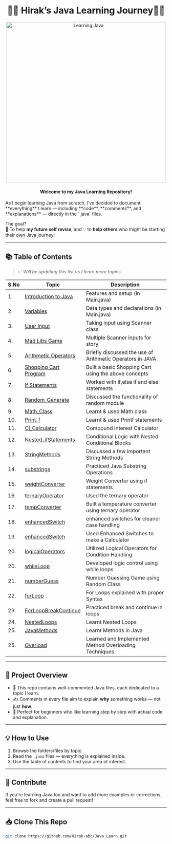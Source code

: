 <h1 align="center">🧑‍💻 Hirak’s Java Learning Journey🧑‍💻</h1>

<p align="center">
  <img src="https://media.giphy.com/media/qgQUggAC3Pfv687qPC/giphy.gif" alt="Learning Java" width="500">
</p>


<h4 align="center">Welcome to my Java Learning Repository!</h4> 
As I begin learning Java from scratch, I’ve decided to document **everything** I learn — including **code**, **comments**, and **explanations** — directly in the `.java` files.

The goal?  
📘 To help **my future self revise**, and 💡 to **help others** who might be starting their own Java journey!

---

## 📚 Table of Contents

> ✅ *Will be updating this list as I learn more topics.*

| S.No | Topic               | Description                        |
|------|---------------------|------------------------------------|
| 1.   | [Introduction to Java](#) | Features and setup (in Main.java)      |
| 2.   | [Variables](#)           | Data types and declarations  (in Main.java)      |
| 3.   | [User Input](#)          | Taking input using Scanner class  |
| 4.   | [Mad Libs Game](#)          | Multiple Scanner inputs for story  |
| 5.   | [Arithmetic Operators](#)          | Briefly discussed the use of Arithmetic Operators in JAVA  |
| 6.   | [Shopping Cart Program](#)          | Built a basic Shopping Cart using the above concepts   |
| 7.   | [If Statements](#)          | Worked with if,else if and else statements   |
| 8.   | [Random_Generate](#)          | Discussed the functionality of random module   |
| 9.   | [Math_Class](#)          | Learnt & used Math class  |
| 10.   | [Print_f](#)          | Learnt & used Printf statements  |
| 11.   | [CI_Calculator](#)          | Compound Interest Calculator  |
| 12.   | [Nested_ifStatements](#)          | Conditional Logic with Nested Conditional Blocks  |
| 13.   | [StringMethods](#)          | Discussed a few important String Methods  |
| 14.   | [substrings](#)          | Practiced Java Substring Operations  |
| 15.   | [weightConverter](#)          | Weight Converter using if statements  |
| 16.   | [ternaryOperator](#)          | Used the ternary operator  |
| 17.   | [tempConverter](#)          | Built a temperature converter using ternary operator  |
| 18.   | [enhancedSwitch](#)          | enhanced switches for cleaner case handling |
| 19.   | [enhancedSwitch](#)          | Used Enhanced Switches to make a Calculator |
| 20.   | [logicalOperators](#)          | Utilized Logical Operators for Condition Handling |
| 20.   | [whileLoop](#)          | Developed logic control using while loops |
| 21.   | [numberGuess](#)          | Number Guessing Game using Random Class |
| 22.   | [forLoop](#)          | For Loops explained with proper Syntax |
| 23.   | [ForLoopBreakContinue](#)          | Practiced break and continue in loops |
| 24.   | [NestedLoops](#)          | Learnt Nested Loops  |
| 25.   | [JavaMethods](#)          | Learnt Methods in Java  |
| 25.   | [Overload](#)          | Learned and Implemented Method Overloading Techniques  |
---

## 🧭 Project Overview

- 📂 This repo contains well-commented Java files, each dedicated to a topic I learn.
- ✍️ Comments in every file aim to explain **why** something works — not just **how**.
- 📘 Perfect for beginners who like learning step by step with actual code and explanation.

---

## 💡 How to Use

1. Browse the folders/files by topic.
2. Read the `.java` files — everything is explained inside.
3. Use the table of contents to find your area of interest.

---

## 🤝 Contribute

If you're learning Java too and want to add more examples or corrections, feel free to fork and create a pull request!

---

## 📥 Clone This Repo

```bash
git clone https://github.com/Hirak-abc/Java_Learn.git
